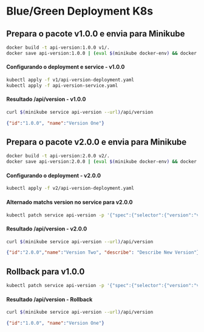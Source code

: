 # Blue/Green Deployment K8s

## Prepara o pacote v1.0.0 e envia para Minikube

```bash
docker build -t api-version:1.0.0 v1/.
docker save api-version:1.0.0 | (eval $(minikube docker-env) && docker load)
```

#### Configurando o deployment e service - v1.0.0

```bash
kubectl apply -f v1/api-version-deployment.yaml
kubectl apply -f api-version-service.yaml
```

#### Resultado /api/version - v1.0.0

```bash
curl $(minikube service api-version --url)/api/version
```

```json
{"id":"1.0.0", "name":"Version One"}
```

## Prepara o pacote v2.0.0 e envia para Minikube

```bash
docker build -t api-version:2.0.0 v2/.
docker save api-version:2.0.0 | (eval $(minikube docker-env) && docker load)
```

#### Configurando o deployment - v2.0.0

```bash
kubectl apply -f v2/api-version-deployment.yaml
```

#### Alternado matchs version no service para v2.0.0

```bash
kubectl patch service api-version -p '{"spec":{"selector":{"version":"v2.0.0"}}}'
```

#### Resultado /api/version - v2.0.0

```bash
curl $(minikube service api-version --url)/api/version
```

```json
{"id":"2.0.0","name":"Version Two", "describe": "Describe New Version"}
```

## Rollback para v1.0.0

```bash
kubectl patch service api-version -p '{"spec":{"selector":{"version":"v1.0.0"}}}'
```

#### Resultado /api/version - Rollback

```bash
curl $(minikube service api-version --url)/api/version
```

```json
{"id":"1.0.0", "name":"Version One"}
```

